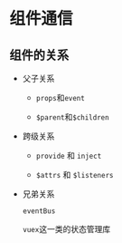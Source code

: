 # 组件通信 

## 组件的关系

* 父子关系

  - `props`和`event`
  
  - `$parent`和`$children`

* 跨级关系

  - `provide` 和 `inject`

  - `$attrs` 和 `$listeners`
  
* 兄弟关系

  `eventBus`

  `vuex`这一类的状态管理库

